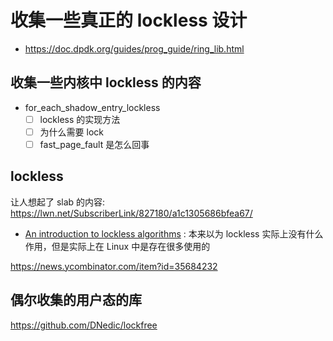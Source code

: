 # 收集一些真正的 lockless 设计

- https://doc.dpdk.org/guides/prog_guide/ring_lib.html

## 收集一些内核中 lockless 的内容

- for_each_shadow_entry_lockless
  - [ ] lockless 的实现方法
  - [ ] 为什么需要 lock
  - [ ] fast_page_fault 是怎么回事

## lockless
让人想起了 slab 的内容:
https://lwn.net/SubscriberLink/827180/a1c1305686bfea67/

- [An introduction to lockless algorithms](https://lwn.net/Articles/844224/) : 本来以为 lockless 实际上没有什么作用，但是实际上在 Linux 中是存在很多使用的

https://news.ycombinator.com/item?id=35684232

## 偶尔收集的用户态的库
https://github.com/DNedic/lockfree

